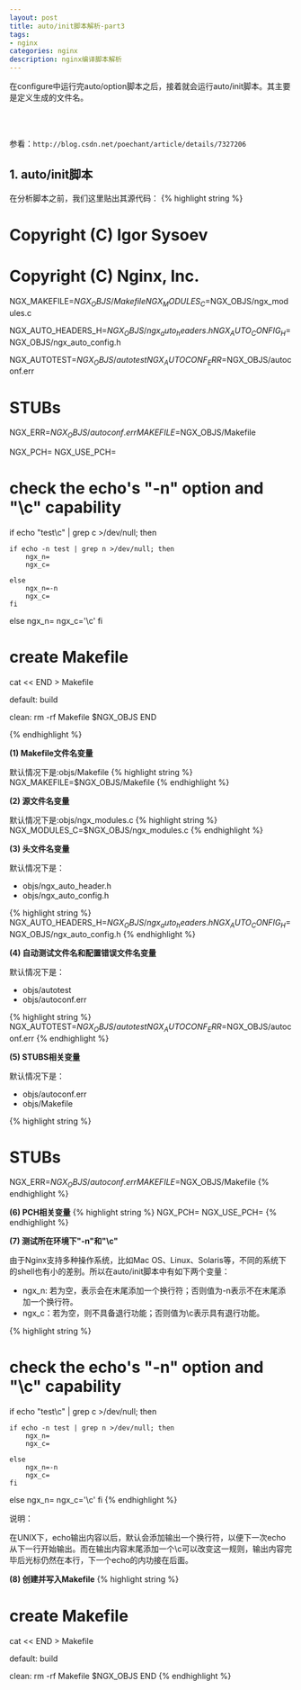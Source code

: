 ```yaml
---
layout: post
title: auto/init脚本解析-part3
tags:
- nginx
categories: nginx
description: nginx编译脚本解析
---
```


在configure中运行完auto/option脚本之后，接着就会运行auto/init脚本。其主要是定义生成的文件名。

<br />
<br />


<!-- more -->

参看：```http://blog.csdn.net/poechant/article/details/7327206```

## 1. auto/init脚本

在分析脚本之前，我们这里贴出其源代码：
{% highlight string %}

# Copyright (C) Igor Sysoev
# Copyright (C) Nginx, Inc.


NGX_MAKEFILE=$NGX_OBJS/Makefile
NGX_MODULES_C=$NGX_OBJS/ngx_modules.c

NGX_AUTO_HEADERS_H=$NGX_OBJS/ngx_auto_headers.h
NGX_AUTO_CONFIG_H=$NGX_OBJS/ngx_auto_config.h

NGX_AUTOTEST=$NGX_OBJS/autotest
NGX_AUTOCONF_ERR=$NGX_OBJS/autoconf.err

# STUBs
NGX_ERR=$NGX_OBJS/autoconf.err
MAKEFILE=$NGX_OBJS/Makefile


NGX_PCH=
NGX_USE_PCH=


# check the echo's "-n" option and "\c" capability

if echo "test\c" | grep c >/dev/null; then

    if echo -n test | grep n >/dev/null; then
        ngx_n=
        ngx_c=

    else
        ngx_n=-n
        ngx_c=
    fi

else
    ngx_n=
    ngx_c='\c'
fi


# create Makefile

cat << END > Makefile

default:	build

clean:
	rm -rf Makefile $NGX_OBJS
END

{% endhighlight %}


**(1) Makefile文件名变量**

默认情况下是:objs/Makefile
{% highlight string %}
NGX_MAKEFILE=$NGX_OBJS/Makefile
{% endhighlight %}

**(2) 源文件名变量**

默认情况下是:objs/ngx_modules.c
{% highlight string %}
NGX_MODULES_C=$NGX_OBJS/ngx_modules.c
{% endhighlight %}

**(3) 头文件名变量**

默认情况下是：
* objs/ngx_auto_header.h
* objs/ngx_auto_config.h

{% highlight string %}
NGX_AUTO_HEADERS_H=$NGX_OBJS/ngx_auto_headers.h
NGX_AUTO_CONFIG_H=$NGX_OBJS/ngx_auto_config.h
{% endhighlight %}


**(4) 自动测试文件名和配置错误文件名变量**

默认情况下是：
* objs/autotest
* objs/autoconf.err

{% highlight string %}
NGX_AUTOTEST=$NGX_OBJS/autotest
NGX_AUTOCONF_ERR=$NGX_OBJS/autoconf.err
{% endhighlight %}


**(5) STUBS相关变量**

默认情况下是：
* objs/autoconf.err
* objs/Makefile

{% highlight string %}
# STUBs
NGX_ERR=$NGX_OBJS/autoconf.err
MAKEFILE=$NGX_OBJS/Makefile
{% endhighlight %}


**(6) PCH相关变量**
{% highlight string %}
NGX_PCH=
NGX_USE_PCH=
{% endhighlight %}

**(7) 测试所在环境下"-n"和"\c"**

由于Nginx支持多种操作系统，比如Mac OS、Linux、Solaris等，不同的系统下的shell也有小的差别。所以在auto/init脚本中有如下两个变量：
* ngx_n: 若为空，表示会在末尾添加一个换行符；否则值为-n表示不在末尾添加一个换行符。
* ngx_c：若为空，则不具备退行功能；否则值为\c表示具有退行功能。

{% highlight string %}
# check the echo's "-n" option and "\c" capability

if echo "test\c" | grep c >/dev/null; then

    if echo -n test | grep n >/dev/null; then
        ngx_n=
        ngx_c=

    else
        ngx_n=-n
        ngx_c=
    fi

else
    ngx_n=
    ngx_c='\c'
fi
{% endhighlight %}

说明：

在UNIX下，echo输出内容以后，默认会添加输出一个换行符，以便下一次echo从下一行开始输出。而在输出内容末尾添加一个\c可以改变这一规则，输出内容完毕后光标仍然在本行，下一个echo的内功接在后面。



**(8) 创建并写入Makefile**
{% highlight string %}
# create Makefile

cat << END > Makefile

default:	build

clean:
	rm -rf Makefile $NGX_OBJS
END
{% endhighlight %}


<br />
<br />
<br />

